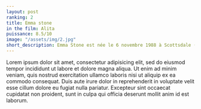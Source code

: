 ```yaml
---
layout: post
ranking: 2
title: Emma stone
in the film: Alita
puissance: 8.5/10
image: "/assets/img/2.jpg"
short_description: Emma Stone est née le 6 novembre 1988 à Scottsdale (Arizona), est une actrice américaine.
---
```


Lorem ipsum dolor sit amet, consectetur adipisicing elit, sed do eiusmod tempor incididunt ut labore et dolore magna aliqua. Ut enim ad minim veniam, quis nostrud exercitation ullamco laboris nisi ut aliquip ex ea commodo consequat. Duis aute irure dolor in reprehenderit in voluptate velit esse cillum dolore eu fugiat nulla pariatur. Excepteur sint occaecat cupidatat non proident, sunt in culpa qui officia deserunt mollit anim id est laborum.
